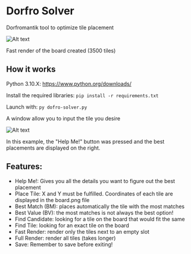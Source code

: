 # Dorfro Solver

Dorfromantik tool to optimize tile placement

![Alt text](/board.png?raw=true)

Fast render of the board created (3500 tiles)

## How it works

Python 3.10.X: https://www.python.org/downloads/

Install the required libraries: `pip install -r requirements.txt`

Launch with: `py dofro-solver.py`

A window allow you to input the tile you desire

![Alt text](windows.png?raw=true)

In this example, the "Help Me!" button was pressed and the best placements are displayed on the right.

## Features:
- Help Me!: Gives you all the details you want to figure out the best placement
- Place Tile: X and Y must be fulfilled. Coordinates of each tile are displayed in the board.png file
- Best Match (BM): places automatically the tile with the most matches
- Best Value (BV): the most matches is not always the best option!
- Find Candidate: looking for a tile on the board that would fit the same
- Find Tile: looking for an exact tile on the board
- Fast Render: render only the tiles next to an empty slot
- Full Render: render all tiles (takes longer)
- Save: Remember to save before exiting!
